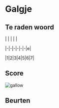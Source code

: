 # Galgje

## Te raden woord

| | | | |

|-|-|-|-|-|-|e|

|1|2|3|4|5|6|7|

## Score
![gallow](./images/1.png)

## Beurten
